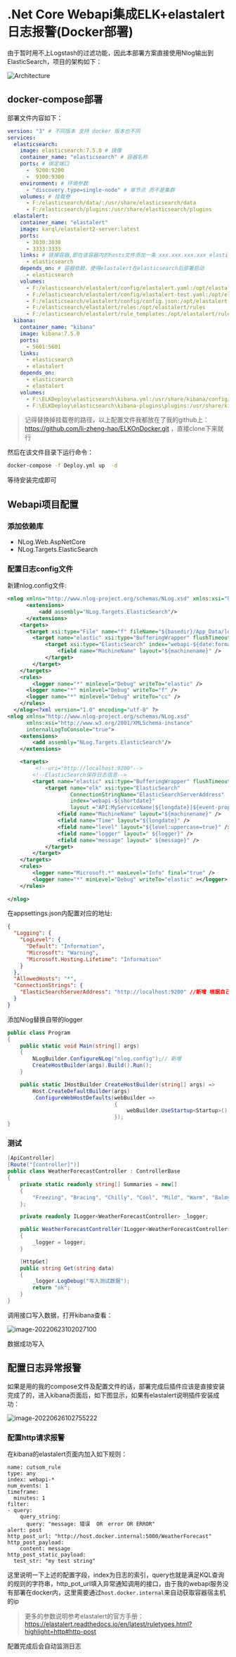 

# .Net Core Webapi集成ELK+elastalert日志报警(Docker部署)

由于暂时用不上Logstash的过滤功能，因此本部署方案直接使用Nlog输出到ElasticSearch，项目的架构如下：

![Architecture](https://blog-1257680986.cos.ap-nanjing.myqcloud.com/Architecture.png)

## docker-compose部署

部署文件内容如下：

```yaml
version: "3" # 不同版本 支持 docker 版本也不同
services:
  elasticsearch:
    image: elasticsearch:7.5.0 # 镜像
    container_name: "elasticsearch" # 容器名称
    ports: # 绑定端口
      -  9200:9200
      -  9300:9300
    environment: # 环境参数
      - "discovery.type=single-node" # 单节点 而不是集群
    volumes: # 挂载卷
      - F:/elasticsearch/data/:/usr/share/elasticsearch/data
      - F:/elasticsearch/plugins:/usr/share/elasticsearch/plugins
  elastalert:
    container_name: "elastalert"
    image: karql/elastalert2-server:latest
    ports:
      - 3030:3030
      - 3333:3333
    links: # 链接容器,即在该容器内的hosts文件添加一条 xxx.xxx.xxx.xxx elasticsearch 的dns地址 
      - elasticsearch
    depends_on: # 容器依赖，使得elastalert在elasticsearch后部署启动
      - elasticsearch
    volumes:
      - F:/elasticsearch/elastalert/config/elastalert.yaml:/opt/elastalert/config.yaml
      - F:/elasticsearch/elastalert/config/elastalert-test.yaml:/opt/elastalert/config-test.yaml
      - F:/elasticsearch/elastalert/config/config.json:/opt/elastalert-server/config/config.json
      - F:/elasticsearch/elastalert/rules:/opt/elastalert/rules
      - F:/elasticsearch/elastalert/rule_templates:/opt/elastalert/rule_templates
  kibana:
    container_name: "kibana"
    image: kibana:7.5.0
    ports:
      - 5601:5601
    links:
      - elasticsearch
      - elastalert
    depends_on:
      - elasticsearch
      - elastalert
    volumes:
      - F:\ELKDeploy\elasticsearch\kibana.yml:/usr/share/kibana/config/kibana.yml
      - F:\ELKDeploy\elasticsearch\kibana-plugins\plugins:/usr/share/kibana/plugins
```

> 记得替换掉挂载卷的路径，以上配置文件我都放在了我的github上：https://github.com/li-zheng-hao/ELKOnDocker.git ，直接clone下来就行

然后在该文件目录下运行命令：

```sh
docker-compose -f Deploy.yml up  -d
```

等待安装完成即可

## Webapi项目配置

### 添加依赖库

- NLog.Web.AspNetCore
- NLog.Targets.ElasticSearch

### 配置日志config文件

新建nlog.config文件:

```xml
<nlog xmlns="http://www.nlog-project.org/schemas/NLog.xsd" xmlns:xsi="http://www.w3.org/2001/XMLSchema-instance">
	  <extensions>
		  <add assembly="NLog.Targets.ElasticSearch"/>
	  </extensions>
    <targets>
      <target xsi:type="File" name="f" fileName="${basedir}/App_Data/logs/${shortdate}.log" layout="${date:format=HH\:mm\:ss}|${level}|${message}" />
		<target name="elastic" xsi:type="BufferingWrapper" flushTimeout="5000">
			<target xsi:type="ElasticSearch" index="webapi-${date:format=yyyy.MM.dd}" includeAllProperties="true" uri="http://172.10.2.111:9200/" >
				<field name="MachineName" layout="${machinename}" />
			</target>
		</target>
    </targets>
    <rules>
		<logger name="*" minlevel="Debug" writeTo="elastic" />
      <logger name="*" minlevel="Debug" writeTo="f" />
      <logger name="*" minlevel="Debug" writeTo="cc" />
    </rules>
  </nlog><?xml version="1.0" encoding="utf-8" ?>
<nlog xmlns="http://www.nlog-project.org/schemas/NLog.xsd"
      xmlns:xsi="http://www.w3.org/2001/XMLSchema-instance"
      internalLogToConsole="true">
	<extensions>
		<add assembly="NLog.Targets.ElasticSearch"/>
	</extensions>

	<targets>
		 <!--uri="http://localhost:9200"--> 
		<!--ElasticSearch保存日志信息-->
        <target name="elastic" xsi:type="BufferingWrapper" flushTimeout="5000">
            <target name="elk" xsi:type="ElasticSearch"  
                    ConnectionStringName="ElasticSearchServerAddress" 
                    index="webapi-${shortdate}"  
                    layout ="API:MyServiceName|${longdate}|${event-properties:item=EventId_Id}|${uppercase:${level}}|${logger}|${message} ${exception:format=tostring}|url: ${aspnet-request-url}|action: ${aspnet-mvc-action}">
                <field name="MachineName" layout="${machinename}" />
                <field name="Time" layout="${longdate}" />
                <field name="level" layout="${level:uppercase=true}" />
                <field name="logger" layout=" ${logger}" />
                <field name="message" layout=" ${message}" />
            </target>
        </target>
	</targets>
	<rules>
		<logger name="Microsoft.*" maxLevel="Info" final="true" />
		<logger name="*" minLevel="Debug" writeTo="elastic" ></logger>
	</rules>
	
</nlog>
```

在appsettings.json内配置对应的地址:

```json
{
  "Logging": {
    "LogLevel": {
      "Default": "Information",
      "Microsoft": "Warning",
      "Microsoft.Hosting.Lifetime": "Information"
    }
  },
  "AllowedHosts": "*",
  "ConnectionStrings": {
    "ElasticSearchServerAddress": "http://localhost:9200" //新增 根据自己搭建的地址替换
  }
}
```

添加Nlog替换自带的logger

```c#
public class Program
{
    public static void Main(string[] args)
    {
        NLogBuilder.ConfigureNLog("nlog.config");// 新增
        CreateHostBuilder(args).Build().Run();
    }

    public static IHostBuilder CreateHostBuilder(string[] args) =>
        Host.CreateDefaultBuilder(args)
        .ConfigureWebHostDefaults(webBuilder =>
                                  {
                                      webBuilder.UseStartup<Startup>().UseNLog();//新增
                                  });
}
```


### 测试

```c#
[ApiController]
[Route("[controller]")]
public class WeatherForecastController : ControllerBase
{
    private static readonly string[] Summaries = new[]
    {
        "Freezing", "Bracing", "Chilly", "Cool", "Mild", "Warm", "Balmy", "Hot", "Sweltering", "Scorching"
    };

    private readonly ILogger<WeatherForecastController> _logger;

    public WeatherForecastController(ILogger<WeatherForecastController> logger)
    {
        _logger = logger;
    }

    [HttpGet]
    public string Get(string data)
    {
        _logger.LogDebug("写入测试数据");
        return "ok";
    }
}
```

调用接口写入数据，打开kibana查看：

![image-20220623102027100](https://blog-1257680986.cos.ap-nanjing.myqcloud.com/image-20220623102027100.png)

数据成功写入

## 配置日志异常报警

如果是用的我的compose文件及配置文件的话，部署完成后插件应该是直接安装完成了的，进入kibana页面后，如下图显示，如果有elastalert说明插件安装成功：

![image-20220626102755222](https://blog-1257680986.cos.ap-nanjing.myqcloud.com/image-20220626102755222.png)

### 配置http请求报警

在kibana的elastalert页面内加入如下规则：

```
name: cutsom_rule
type: any
index: webapi-* 
num_events: 1
timeframe:
  minutes: 1
filter:
- query:
    query_string: 
      query: "message: 错误  OR　error OR ERROR"
alert: post
http_post_url: "http://host.docker.internal:5000/WeatherForecast"
http_post_payload:
    content: message
http_post_static_payload:
  test_str: "my test string"
```

这里说明一下上述的配置字段，index为日志的索引，query也就是满足KQL查询的规则的字符串，http_pot_url填入异常通知调用的接口，由于我的webapi服务没有部署在docker内，这里需要通过`host.docker.internal`来自动获取容器宿主机的ip

> 更多的参数说明参考elastalert的官方手册：https://elastalert.readthedocs.io/en/latest/ruletypes.html?highlight=http#http-post

配置完成后会自动监测日志
